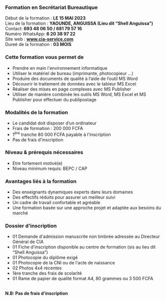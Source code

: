 ### Formation en Secrétariat Bureautique
Début de la formation : <b>LE 15 MAI 2023</b><br/>
Lieu de la formation : <b>YAOUNDE, ANGUISSA (Lieu dit “Shell Anguissa”)</b><br/>
Contact: <b>693 48 06 50 / 681 79 57 16</b><br/>
Numéro WhatsApp: <b>6 20 38 97 22</b><br/>
Site web : <b>www.cia-service.com</b><br/>
Dureé de la formation : <b>03 MOIS</b>

### Cette formation vous permet de 
- Prendre en main l'environnement informatique
- Utiliser le matériel de bureau (imprimante, photocopieur ...)
- Produire des documents de qualité à l’aide de l’outil MS Word
- Découvrir le traitement de données avec le tableur MS Excel
- Réaliser des mises en page complexes avec MS Publisher 
- Utiliser de manière combinée les outils MS Word, MS Excel et MS Publisher pour effectuer du publipostage

### Modalités de la formation
- Le candidat doit disposer d’un ordinateur
- Frais de formation : 200 000 FCFA
- 1<sup>ère</sup> tranche 80 000 FCFA payable à l'inscription
- Pas de frais d'inscription

### Niveau & prérequis nécessaires
- Etre fortement motivé(e)
- Niveau minimum requis: BEPC / CAP

### Avantages liés à la formation
- Des enseignants dynamiques experts dans leurs domaines
- Des effectifs réduits pour assurer un meilleur suivi
- Un cadre de travail confortable et agréable
- Une formation basée sur une approche projet et adaptée aux besoins du marché

### Dossier d'inscription
- 01 Demande d'admission manuscrite non timbrée adressée au Directeur Général de CIA
- 01 Fiche d'inscription disponible au centre de formation (sis au lieu dit “Shell Anguissa”)
- 01 Photocopie du diplôme exigé
- 01 Photocopie de la CNI ou de l'acte de naissance
- 02 Photos 4x4 récentes
- 1ère tranche des frais de scolarité
- 01 Rame de papier de qualité format A4, 80 grammes ou 3 500 FCFA
<br> 
    <b> N.B: Pas de frais d'inscription </b>

